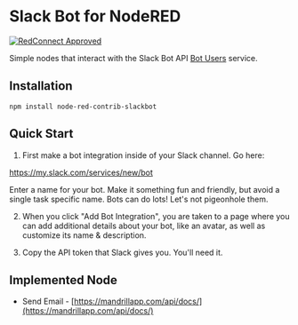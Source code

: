 # Slack Bot for NodeRED

[![RedConnect Approved](https://img.shields.io/badge/RedConnect-Approved-brightgreen.svg?style=flat)](https://www.redconnect.io/addons/slack/)

Simple nodes that interact with the Slack Bot API [Bot Users](https://api.slack.com/bot-users) service.

## Installation

`npm install node-red-contrib-slackbot`

## Quick Start

1) First make a bot integration inside of your Slack channel. Go here:

https://my.slack.com/services/new/bot

Enter a name for your bot. Make it something fun and friendly, but avoid a single task specific name. Bots can do lots! Let's not pigeonhole them.

2) When you click "Add Bot Integration", you are taken to a page where you can add additional details about your bot, like an avatar, as well as customize its name & description.

3) Copy the API token that Slack gives you. You'll need it.

## Implemented Node

 * Send Email - [https://mandrillapp.com/api/docs/](https://mandrillapp.com/api/docs/)

